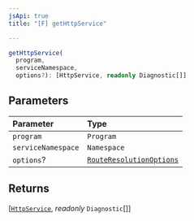 ```yaml
---
jsApi: true
title: "[F] getHttpService"

---
```

```ts
getHttpService(
  program,
  serviceNamespace,
  options?): [HttpService, readonly Diagnostic[]]
```

## Parameters

| Parameter | Type |
| :------ | :------ |
| `program` | `Program` |
| `serviceNamespace` | `Namespace` |
| `options`? | [`RouteResolutionOptions`](Interface.RouteResolutionOptions.md) |

## Returns

[[`HttpService`](Interface.HttpService.md), *readonly* `Diagnostic`[]]
